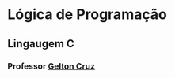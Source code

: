 ﻿# Lógica de Programação
## Lingaugem C
### Professor [Gelton Cruz](https://github.com/geltoncruz/ "Gelton Cruz")
